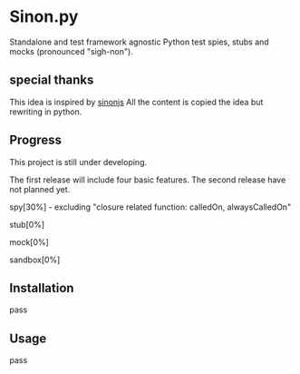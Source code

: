 # Sinon.py

Standalone and test framework agnostic Python test spies, stubs and mocks (pronounced "sigh-non").

## special thanks 

This idea is inspired by [sinonjs](https://github.com/sinonjs/sinon)
All the content is copied the idea but rewriting in python.

## Progress

This project is still under developing.

The first release will include four basic features. The second release have not planned yet.

spy[30%] - excluding "closure related function: calledOn, alwaysCalledOn"

stub[0%]

mock[0%]

sandbox[0%]

## Installation

pass

## Usage

pass
